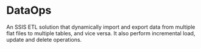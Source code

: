 # DataOps
An SSIS ETL solution that dynamically import and export data from multiple flat files to multiple tables, and vice versa. It also perform incremental load, update and delete operations.

